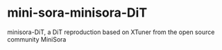 # mini-sora-minisora-DiT
minisora-DiT, a DiT reproduction based on XTuner from the open source community MiniSora
